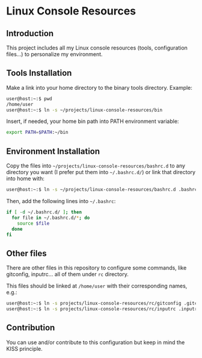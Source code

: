 # Linux Console Resources #

## Introduction ##

This project includes all my Linux console resources (tools, configuration files…) to personalize my environment.

## Tools Installation ##

Make a link into your home directory to the binary tools directory. Example:

```bash
user@host:~:$ pwd
/home/user
user@host:~:$ ln -s ~/projects/linux-console-resources/bin
```

Insert, if needed, your home bin path into PATH environment variable:

```bash
export PATH=$PATH:~/bin
```

## Environment Installation ##

Copy the files into `~/projects/linux-console-resources/bashrc.d` to any directory you want (I prefer put them into `~/.bashrc.d/`) or link that directory into home with:

```bash
user@host:~:$ ln -s ~/projects/linux-console-resources/bashrc.d .bashrc.d
```

Then, add the following lines into `~/.bashrc`:

```bash
if [ -d ~/.bashrc.d/ ]; then
  for file in ~/.bashrc.d/*; do
    source $file
  done
fi
```
## Other files ##

There are other files in this repository to configure some commands, like gitconfig, inputrc… all of them under `rc` directory.

This files should be linked at `/home/user` with their corresponding names, e.g.:

```bash
user@host:~:$ ln -s projects/linux-console-resources/rc/gitconfig .gitconfig
user@host:~:$ ln -s projects/linux-console-resources/rc/inputrc .inputrc
```

## Contribution ##

You can use and/or contribute to this configuration but keep in mind the KISS principle.

